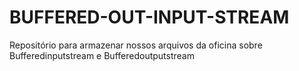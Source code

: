 # BUFFERED-OUT-INPUT-STREAM
Repositório para armazenar nossos arquivos da oficina sobre Bufferedinputstream e Bufferedoutputstream
